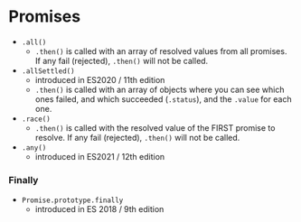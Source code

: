 # Promises

- `.all()`
    - `.then()` is called with an array of resolved values from all promises. If any fail (rejected), `.then()` will not be called.
- `.allSettled()`
    - introduced in ES2020 / 11th edition
    - `.then()` is called with an array of objects where you can see which ones failed, and which succeeded (`.status`), and the `.value` for each one.
- `.race()`
    - `.then()` is called with the resolved value of the FIRST promise to resolve. If any fail (rejected), `.then()` will not be called.
- `.any()`
    - introduced in ES2021 / 12th edition


### Finally

- `Promise.prototype.finally`
    - introduced in ES 2018 / 9th edition
